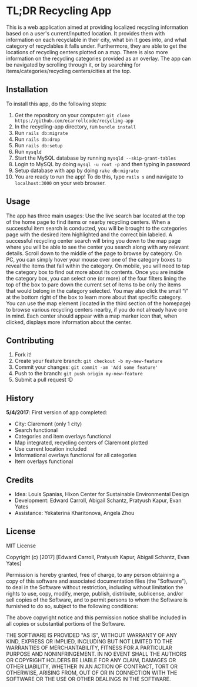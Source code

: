 # TL;DR Recycling App

This is a web application aimed at providing localized recycling information based on a user's current/inputted location. It provides them with information on each recyclable in their city, what bin it goes into, and what category of recyclables it falls under. Furthermore, they are able to get the locations of recycling centers plotted on a map. There is also more information on the recycling categories provided as an overlay. The app can be navigated by scrolling through it, or by searching for items/categories/recycling centers/cities at the top.

## Installation

To install this app, do the following steps:
1. Get the repository on your computer: `git clone https://github.com/ecarrollcode/recycling-app`
2. In the recycling-app directory, run `bundle install`
3. Run `rails db:migrate`
4. Run `rails db:drop`
5. Run `rails db:setup`
6. Run `mysqld`
7. Start the MySQL database by running `mysqld --skip-grant-tables`
8. Login to MySQL by doing `mysql -u root -p` and then typing in password
9. Setup database with app by doing `rake db:migrate`
10. You are ready to run the app! To do this, type `rails s` and navigate to `localhost:3000` on your web browser. 

## Usage

The app has three main usages:
Use the live search bar located at the top of the home page to find items or nearby recycling centers. When a successful item search is conducted, you will be brought to the categories page with the desired item highlighted and the correct bin labeled. A successful recycling center search will bring you down to the map page where you will be able to see the center you search along with any relevant details.
Scroll down to the middle of the page to browse by category. On PC, you can simply hover your mouse over one of the category boxes to reveal the items that fall within the category. On mobile, you will need to tap the category box to find out more about its contents. Once you are inside the category box, you can select one (or more) of the four filters lining the top of the box to pare down the current set of items to be only the items that would belong in the category selected. You may also click the small “i” at the bottom right of the box to learn more about that specific category.
You can use the map element (located in the third section of the homepage) to browse various recycling centers nearby, if you do not already have one in mind. Each center should appear with a map marker icon that, when clicked, displays more information about the center.

## Contributing

1. Fork it!
2. Create your feature branch: `git checkout -b my-new-feature`
3. Commit your changes: `git commit -am 'Add some feature'`
4. Push to the branch: `git push origin my-new-feature`
5. Submit a pull request :D

## History

**5/4/2017**: First version of app completed:
* City: Claremont (only 1 city)
* Search functional
* Categories and item overlays functional
* Map integrated, recycling centers of Claremont plotted
* Use current location included
* Informational overlays functional for all categories
* Item overlays functional

## Credits

* Idea: Louis Spanias, Hixon Center for Sustainable Environmental Design
* Development: Edward Carroll, Abigail Schantz, Pratyush Kapur, Evan Yates
* Assistance: Yekaterina Kharitonova, Angela Zhou

## License

MIT License

Copyright (c) [2017] [Edward Carroll, Pratyush Kapur, Abigail Schantz, Evan Yates]

Permission is hereby granted, free of charge, to any person obtaining a copy
of this software and associated documentation files (the "Software"), to deal
in the Software without restriction, including without limitation the rights
to use, copy, modify, merge, publish, distribute, sublicense, and/or sell
copies of the Software, and to permit persons to whom the Software is
furnished to do so, subject to the following conditions:

The above copyright notice and this permission notice shall be included in all
copies or substantial portions of the Software.

THE SOFTWARE IS PROVIDED "AS IS", WITHOUT WARRANTY OF ANY KIND, EXPRESS OR
IMPLIED, INCLUDING BUT NOT LIMITED TO THE WARRANTIES OF MERCHANTABILITY,
FITNESS FOR A PARTICULAR PURPOSE AND NONINFRINGEMENT. IN NO EVENT SHALL THE
AUTHORS OR COPYRIGHT HOLDERS BE LIABLE FOR ANY CLAIM, DAMAGES OR OTHER
LIABILITY, WHETHER IN AN ACTION OF CONTRACT, TORT OR OTHERWISE, ARISING FROM,
OUT OF OR IN CONNECTION WITH THE SOFTWARE OR THE USE OR OTHER DEALINGS IN THE
SOFTWARE.


